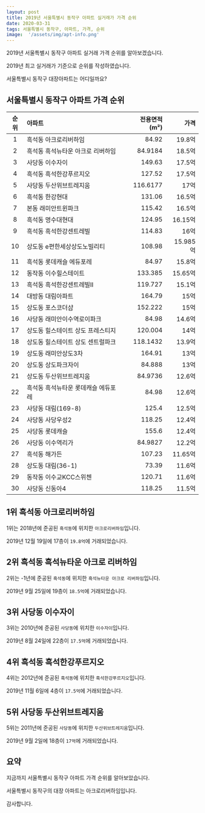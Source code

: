 ```yaml
---
layout: post
title: 2019년 서울특별시 동작구 아파트 실거래가 가격 순위
date: 2020-03-31
tags: 서울특별시 동작구, 아파트, 가격, 순위
image:  '/assets/img/apt-info.png'
---
```


2019년 서울특별시 동작구 아파트 실거래 가격 순위를 알아보겠습니다.

2019년 최고 실거래가 기준으로 순위를 작성하였습니다.

서울특별시 동작구 대장아파트는 어디일까요?

## 서울특별시 동작구 아파트 가격 순위

|순위|아파트|전용면적(m²)|가격|
|:---:|:------|---:|---:|
|1|흑석동 아크로리버하임|84.92|19.8억|
|2|흑석동 흑석뉴타운 아크로 리버하임|84.9184|18.5억|
|3|사당동 이수자이|149.63|17.5억|
|4|흑석동 흑석한강푸르지오|127.52|17.5억|
|5|사당동 두산위브트레지움|116.6177|17억|
|6|흑석동 한강현대|131.06|16.5억|
|7|본동 래미안트윈파크|115.42|16.5억|
|8|흑석동 명수대현대|124.95|16.15억|
|9|흑석동 흑석한강센트레빌|114.83|16억|
|10|상도동 e편한세상상도노빌리티|108.98|15.985억|
|11|흑석동 롯데캐슬 에듀포레|84.97|15.8억|
|12|동작동 이수힐스테이트|133.385|15.65억|
|13|흑석동 흑석한강센트레빌Ⅱ|119.727|15.1억|
|14|대방동 대림아파트|164.79|15억|
|15|상도동 포스코더샵|152.222|15억|
|16|사당동 래미안이수역로이파크|84.98|14.6억|
|17|상도동 힐스테이트 상도 프레스티지|120.004|14억|
|18|상도동 힐스테이트 상도 센트럴파크|118.1432|13.9억|
|19|상도동 래미안상도3차|164.91|13억|
|20|상도동 상도파크자이|84.888|13억|
|21|상도동 두산위브트레지움|84.9736|12.6억|
|22|흑석동 흑석뉴타운 롯데캐슬 에듀포레|84.98|12.6억|
|23|사당동 대림(169-8)|125.4|12.5억|
|24|사당동 사당우성2|118.25|12.4억|
|25|사당동 롯데캐슬|155.6|12.4억|
|26|사당동 이수역리가|84.9827|12.2억|
|27|흑석동 해가든|107.23|11.65억|
|28|상도동 대림(36-1)|73.39|11.6억|
|29|동작동 이수교KCC스위첸|120.71|11.6억|
|30|사당동 신동아4|118.25|11.5억|



## 1위 흑석동 아크로리버하임

1위는 2018년에 준공된 `흑석동`에 위치한 `아크로리버하임`입니다.

2019년 12월 19일에 17층이 `19.8억`에 거래되었습니다.

<!-- * 카카오맵 - 지도퍼가기 -->
<!-- 1. 지도 노드 -->
<div id="daumRoughmapContainer1585687496238" class="root_daum_roughmap root_daum_roughmap_landing"></div>

<!--
	2. 설치 스크립트
	* 지도 퍼가기 서비스를 2개 이상 넣을 경우, 설치 스크립트는 하나만 삽입합니다.
-->
<script charset="UTF-8" class="daum_roughmap_loader_script" src="https://ssl.daumcdn.net/dmaps/map_js_init/roughmapLoader.js"></script>

<!-- 3. 실행 스크립트 -->
<script charset="UTF-8">
	new daum.roughmap.Lander({
		"timestamp" : "1585687496238",
		"key" : "xqip",
		"mapWidth" : "320",
		"mapHeight" : "180"
	}).render();
</script>

## 2위 흑석동 흑석뉴타운 아크로 리버하임

2위는 -1년에 준공된 `흑석동`에 위치한 `흑석뉴타운 아크로 리버하임`입니다.

2019년 9월 25일에 19층이 `18.5억`에 거래되었습니다.

<!-- * 카카오맵 - 지도퍼가기 -->
<!-- 1. 지도 노드 -->
<div id="daumRoughmapContainer1585687484782" class="root_daum_roughmap root_daum_roughmap_landing"></div>

<!--
	2. 설치 스크립트
	* 지도 퍼가기 서비스를 2개 이상 넣을 경우, 설치 스크립트는 하나만 삽입합니다.
-->
<script charset="UTF-8" class="daum_roughmap_loader_script" src="https://ssl.daumcdn.net/dmaps/map_js_init/roughmapLoader.js"></script>

<!-- 3. 실행 스크립트 -->
<script charset="UTF-8">
	new daum.roughmap.Lander({
		"timestamp" : "1585687484782",
		"key" : "xqio",
		"mapWidth" : "320",
		"mapHeight" : "180"
	}).render();
</script>

## 3위 사당동 이수자이

3위는 2010년에 준공된 `사당동`에 위치한 `이수자이`입니다.

2019년 8월 24일에 22층이 `17.5억`에 거래되었습니다.

<!-- * 카카오맵 - 지도퍼가기 -->
<!-- 1. 지도 노드 -->
<div id="daumRoughmapContainer1585687473262" class="root_daum_roughmap root_daum_roughmap_landing"></div>

<!--
	2. 설치 스크립트
	* 지도 퍼가기 서비스를 2개 이상 넣을 경우, 설치 스크립트는 하나만 삽입합니다.
-->
<script charset="UTF-8" class="daum_roughmap_loader_script" src="https://ssl.daumcdn.net/dmaps/map_js_init/roughmapLoader.js"></script>

<!-- 3. 실행 스크립트 -->
<script charset="UTF-8">
	new daum.roughmap.Lander({
		"timestamp" : "1585687473262",
		"key" : "xqin",
		"mapWidth" : "320",
		"mapHeight" : "180"
	}).render();
</script>

## 4위 흑석동 흑석한강푸르지오

4위는 2012년에 준공된 `흑석동`에 위치한 `흑석한강푸르지오`입니다.

2019년 11월 6일에 4층이 `17.5억`에 거래되었습니다.

<!-- * 카카오맵 - 지도퍼가기 -->
<!-- 1. 지도 노드 -->
<div id="daumRoughmapContainer1585687461502" class="root_daum_roughmap root_daum_roughmap_landing"></div>

<!--
	2. 설치 스크립트
	* 지도 퍼가기 서비스를 2개 이상 넣을 경우, 설치 스크립트는 하나만 삽입합니다.
-->
<script charset="UTF-8" class="daum_roughmap_loader_script" src="https://ssl.daumcdn.net/dmaps/map_js_init/roughmapLoader.js"></script>

<!-- 3. 실행 스크립트 -->
<script charset="UTF-8">
	new daum.roughmap.Lander({
		"timestamp" : "1585687461502",
		"key" : "xqim",
		"mapWidth" : "320",
		"mapHeight" : "180"
	}).render();
</script>

## 5위 사당동 두산위브트레지움

5위는 2011년에 준공된 `사당동`에 위치한 `두산위브트레지움`입니다.

2019년 9월 2일에 18층이 `17억`에 거래되었습니다.

<!-- * 카카오맵 - 지도퍼가기 -->
<!-- 1. 지도 노드 -->
<div id="daumRoughmapContainer1585687450950" class="root_daum_roughmap root_daum_roughmap_landing"></div>

<!--
	2. 설치 스크립트
	* 지도 퍼가기 서비스를 2개 이상 넣을 경우, 설치 스크립트는 하나만 삽입합니다.
-->
<script charset="UTF-8" class="daum_roughmap_loader_script" src="https://ssl.daumcdn.net/dmaps/map_js_init/roughmapLoader.js"></script>

<!-- 3. 실행 스크립트 -->
<script charset="UTF-8">
	new daum.roughmap.Lander({
		"timestamp" : "1585687450950",
		"key" : "xqik",
		"mapWidth" : "320",
		"mapHeight" : "180"
	}).render();
</script>

## 요약

지금까지 서울특별시 동작구 아파트 가격 순위를 알아보았습니다.

서울특별시 동작구의 대장 아파트는 아크로리버하임입니다.

감사합니다.


